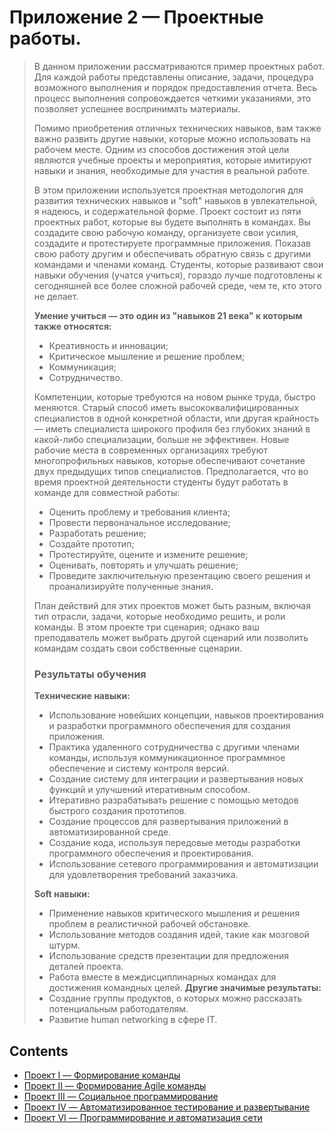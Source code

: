 # Приложение 2 — Проектные работы.
> В данном приложении рассматриваются пример проектных работ. Для каждой работы представлены описание, задачи, процедура возможного выполнения и порядок предоставления отчета. Весь процесс выполнения сопровождается четкими указаниями, это позволяет успешнее воспринимать  материалы.
> 
> Помимо приобретения отличных технических навыков, вам также важно развить другие навыки, которые можно использовать на рабочем месте. Одним из способов достижения этой цели являются учебные проекты и мероприятия, которые имитируют навыки и знания, необходимые для участия в реальной работе.
> 
> В этом приложении используется проектная методология для развития технических навыков и "soft" навыков в увлекательной, я надеюсь, и содержательной форме. Проект состоит из пяти проектных работ, которые вы будете выполнять в командах. Вы создадите свою рабочую команду,
> организуете свои усилия, создадите и протестируете программные приложения. Показав свою работу другим и обеспечивать обратную связь с другими командами и членами команд.
> Студенты, которые развивают свои навыки обучения (учатся учиться), гораздо лучше подготовлены к сегодняшней все более сложной рабочей среде, чем те, кто этого не делает. 
> 
> **Умение учиться — это один из "навыков 21 века" к которым также относятся:**
> - Креативность и инновации;
> - Критическое мышление и решение проблем;
> - Коммуникация;
> - Сотрудничество.
> 
> Компетенции, которые требуются на новом рынке труда, быстро меняются. Старый способ иметь высококвалифицированных специалистов в одной конкретной области, или другая крайность — иметь специалиста широкого профиля без глубоких знаний в какой-либо специализации, больше не эффективен. Новые рабочие места в современных организациях требуют многопрофильных навыков, которые обеспечивают сочетание двух предыдущих типов специалистов.
> Предполагается, что во время проектной деятельности студенты будут работать в команде для совместной работы:
> - Оценить проблему и требования клиента;
> - Провести первоначальное исследование;
> - Разработать решение;
> - Создайте прототип;
> - Протестируйте, оцените и измените решение;
> - Оценивать, повторять и улучшать решение;
> - Проведите заключительную презентацию своего решения и проанализируйте полученные знания.
>
> План действий для этих проектов может быть разным, включая тип отрасли, задачи, которые необходимо решить, и роли команды. В этом проекте три сценария; однако ваш преподаватель может выбрать другой сценарий или позволить командам создать свои собственные сценарии.
> 
> ### Результаты обучения
> 
> **Технические навыки:**
> - Использование новейших концепции, навыков проектирования и разработки программного обеспечения для создания приложения.
> - Практика удаленного сотрудничества с другими членами команды, используя коммуникационное программное обеспечение и систему контроля версий.
> - Создание систему для интеграции и развертывания новых функций и улучшений итеративным способом.
> - Итеративно разрабатывать решение с помощью методов быстрого создания прототипов.
> - Создание процессов для развертывания приложений в автоматизированной среде.
> - Создание кода, используя передовые методы разработки программного обеспечения и проектирования.
> - Использование сетевого программирования и автоматизации для удовлетворения требований заказчика.
> 
> **Soft навыки:**
> - Применение навыков критического мышления и решения проблем в реалистичной рабочей обстановке.
> - Использование методов создания идей, такие как мозговой штурм.
> - Использование средств презентации для предложения деталей проекта.
> - Работа вместе в междисциплинарных командах для достижения командных целей.
>  **Другие значимые результаты:**
> - Создание группы продуктов, о которых можно рассказать потенциальным работодателям.
> - Развитие human networking в сфере IT.

## Contents
  * [Проект I — Формирование команды](Projects/PJ-1-Team-Formation.md)
  * [Проект II — Формирование Agile команды](Projects/PJ-2-Agile-Team-Formation.md)
  * [Проект III — Социальное программирование](Projects/PJ-3-Social-coding.md)
  * [Проект IV — Автоматизированное тестирование и развертывание](Projects/PJ-4-Automationg-Testing-and-Deploy.md)
  * [Проект VI — Программирование и автоматизация сети](Projects/PJ-5-Programming-and-Network-Automation.md)

